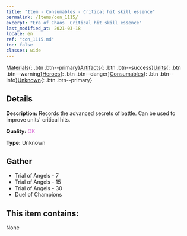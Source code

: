 ```yaml
---
title: "Item - Consumables - Critical hit skill essence"
permalink: /Items/con_1115/
excerpt: "Era of Chaos  Critical hit skill essence"
last_modified_at: 2021-03-18
locale: en
ref: "con_1115.md"
toc: false
classes: wide
---
```

 [Materials](/Items/){: .btn .btn--primary}[Artifacts](/Items/Artifacts/){: .btn .btn--success}[Units](/Items/Units/){: .btn .btn--warning}[Heroes](/Items/Heroes/){: .btn .btn--danger}[Consumables](/Items/Consumables/){: .btn .btn--info}[Unknown](/Items/Unknown/){: .btn .btn--primary}

## Details
 **Description:** Records the advanced secrets of battle. Can be used to improve units' critical hits.

 **Quality:** <span style="color: #DA70D6">OK</span>

 **Type:** Unknown

## Gather

*    Trial of Angels - 7 
*    Trial of Angels - 15 
*    Trial of Angels - 30 
*    Duel of Champions 

## This item contains:

  None

